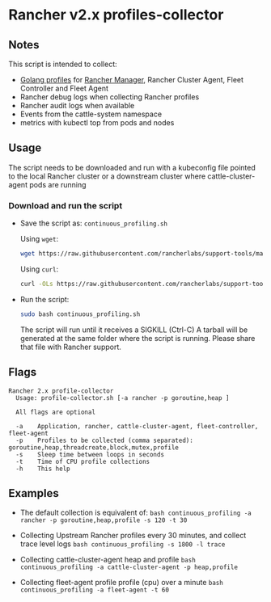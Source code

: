 # Rancher v2.x profiles-collector

## Notes

This script is intended to collect:
- [Golang profiles](https://github.com/pkg/profile) for [Rancher Manager](https://github.com/rancher/rancher/), Rancher Cluster Agent, Fleet Controller and Fleet Agent
- Rancher debug logs when collecting Rancher profiles
- Rancher audit logs when available
- Events from the cattle-system namespace
- metrics with kubectl top from pods and nodes

## Usage

The script needs to be downloaded and run with a kubeconfig file pointed to the local Rancher cluster or a downstream cluster where cattle-cluster-agent pods are running

### Download and run the script
* Save the script as: `continuous_profiling.sh`

  Using `wget`:
    ```bash
    wget https://raw.githubusercontent.com/rancherlabs/support-tools/master/collection/rancher/v2.x/profile-collector/continuous_profiling.sh
    ```
  Using `curl`:
    ```bash
    curl -OLs https://raw.githubusercontent.com/rancherlabs/support-tools/master/collection/rancher/v2.x/profile-collector/continuous_profiling.sh
    ```
 
* Run the script:
  ```bash
  sudo bash continuous_profiling.sh
  ```
  The script will run until it receives a SIGKILL (Ctrl-C)
  A tarball will be generated at the same folder where the script is running. Please share that file with Rancher support.

## Flags

```
Rancher 2.x profile-collector
  Usage: profile-collector.sh [-a rancher -p goroutine,heap ]

  All flags are optional

  -a    Application, rancher, cattle-cluster-agent, fleet-controller, fleet-agent
  -p    Profiles to be collected (comma separated): goroutine,heap,threadcreate,block,mutex,profile
  -s    Sleep time between loops in seconds
  -t    Time of CPU profile collections
  -h    This help
```

## Examples
* The default collection is equivalent of:
  ```bash continuous_profiling -a rancher -p goroutine,heap,profile -s 120 -t 30```

* Collecting Upstream Rancher profiles every 30 minutes, and collect trace level logs
  ```bash continuous_profiling -s 1800 -l trace```

* Collecting cattle-cluster-agent heap and profile
  ```bash continuous_profiling -a cattle-cluster-agent -p heap,profile ```

* Collecting fleet-agent profile profile (cpu) over a minute
  ```bash continuous_profiling -a fleet-agent -t 60```
